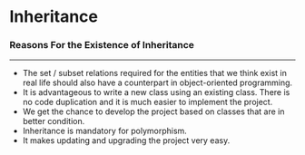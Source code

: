 # Inheritance

### Reasons For the Existence of Inheritance

<hr>

- The set / subset relations required for the entities that we think exist in real life should also have a counterpart in object-oriented programming.
- It is advantageous to write a new class using an existing class. There is no code duplication and it is much easier to implement the project.
- We get the chance to develop the project based on classes that are in better condition.
- Inheritance is mandatory for polymorphism.
- It makes updating and upgrading the project very easy.
